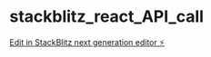 # stackblitz_react_API_call

[Edit in StackBlitz next generation editor ⚡️](https://stackblitz.com/~/github.com/kiran-sm/stackblitz_react_API_call)